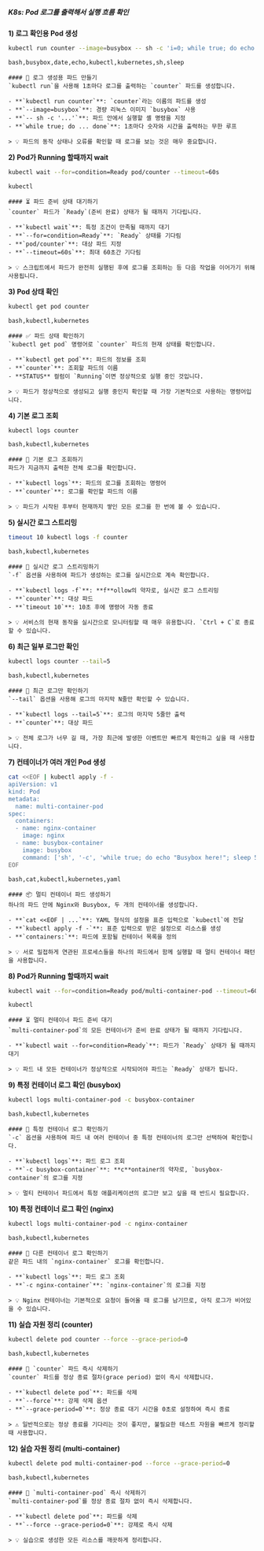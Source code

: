 ##### K8s: Pod 로그를 출력해서 실행 흐름 확인 #####

**1) 로그 확인용 Pod 생성**
```bash
kubectl run counter --image=busybox -- sh -c 'i=0; while true; do echo "Count: $i, Time: $(date)"; i=$((i+1)); sleep 1; done'
```
```tech
bash,busybox,date,echo,kubectl,kubernetes,sh,sleep
```
```desc
#### 📝 로그 생성용 파드 만들기
`kubectl run`을 사용해 1초마다 로그를 출력하는 `counter` 파드를 생성합니다.

- **`kubectl run counter`**: `counter`라는 이름의 파드를 생성
- **`--image=busybox`**: 경량 리눅스 이미지 `busybox` 사용
- **`-- sh -c '...'`**: 파드 안에서 실행할 셸 명령을 지정
- **`while true; do ... done`**: 1초마다 숫자와 시간을 출력하는 무한 루프

> 💡 파드의 동작 상태나 오류를 확인할 때 로그를 보는 것은 매우 중요합니다.
```

**2) Pod가 Running 할때까지 wait**
```bash
kubectl wait --for=condition=Ready pod/counter --timeout=60s
```
```tech
kubectl
```
```desc
#### ⏳ 파드 준비 상태 대기하기
`counter` 파드가 `Ready`(준비 완료) 상태가 될 때까지 기다립니다.

- **`kubectl wait`**: 특정 조건이 만족될 때까지 대기
- **`--for=condition=Ready`**: `Ready` 상태를 기다림
- **`pod/counter`**: 대상 파드 지정
- **`--timeout=60s`**: 최대 60초간 기다림

> 💡 스크립트에서 파드가 완전히 실행된 후에 로그를 조회하는 등 다음 작업을 이어가기 위해 사용됩니다.
```

**3) Pod 상태 확인**
```bash
kubectl get pod counter
```
```tech
bash,kubectl,kubernetes
```
```desc
#### ✅ 파드 상태 확인하기
`kubectl get pod` 명령어로 `counter` 파드의 현재 상태를 확인합니다.

- **`kubectl get pod`**: 파드의 정보를 조회
- **`counter`**: 조회할 파드의 이름
- **STATUS** 컬럼이 `Running`이면 정상적으로 실행 중인 것입니다.

> 💡 파드가 정상적으로 생성되고 실행 중인지 확인할 때 가장 기본적으로 사용하는 명령어입니다.
```

**4) 기본 로그 조회**
```bash
kubectl logs counter
```
```tech
bash,kubectl,kubernetes
```
```desc
#### 📜 기본 로그 조회하기
파드가 지금까지 출력한 전체 로그를 확인합니다.

- **`kubectl logs`**: 파드의 로그를 조회하는 명령어
- **`counter`**: 로그를 확인할 파드의 이름

> 💡 파드가 시작된 후부터 현재까지 쌓인 모든 로그를 한 번에 볼 수 있습니다.
```

**5) 실시간 로그 스트리밍**
```bash
timeout 10 kubectl logs -f counter
```
```tech
bash,kubectl,kubernetes
```
```desc
#### 📡 실시간 로그 스트리밍하기
`-f` 옵션을 사용하여 파드가 생성하는 로그를 실시간으로 계속 확인합니다.

- **`kubectl logs -f`**: **f**ollow의 약자로, 실시간 로그 스트리밍
- **`counter`**: 대상 파드
- **`timeout 10`**: 10초 후에 명령어 자동 종료

> 💡 서비스의 현재 동작을 실시간으로 모니터링할 때 매우 유용합니다. `Ctrl + C`로 종료할 수 있습니다.
```

**6) 최근 일부 로그만 확인**
```bash
kubectl logs counter --tail=5
```
```tech
bash,kubectl,kubernetes
```
```desc
#### 📑 최근 로그만 확인하기
`--tail` 옵션을 사용해 로그의 마지막 N줄만 확인할 수 있습니다.

- **`kubectl logs --tail=5`**: 로그의 마지막 5줄만 출력
- **`counter`**: 대상 파드

> 💡 전체 로그가 너무 길 때, 가장 최근에 발생한 이벤트만 빠르게 확인하고 싶을 때 사용합니다.
```

**7) 컨테이너가 여러 개인 Pod 생성**
```bash
cat <<EOF | kubectl apply -f -
apiVersion: v1
kind: Pod
metadata:
  name: multi-container-pod
spec:
  containers:
  - name: nginx-container
    image: nginx
  - name: busybox-container
    image: busybox
    command: ['sh', '-c', 'while true; do echo "Busybox here!"; sleep 5; done']
EOF
```
```tech
bash,cat,kubectl,kubernetes,yaml
```
```desc
#### 📦 멀티 컨테이너 파드 생성하기
하나의 파드 안에 Nginx와 Busybox, 두 개의 컨테이너를 생성합니다.

- **`cat <<EOF | ...`**: YAML 형식의 설정을 표준 입력으로 `kubectl`에 전달
- **`kubectl apply -f -`**: 표준 입력으로 받은 설정으로 리소스를 생성
- **`containers:`**: 파드에 포함될 컨테이너 목록을 정의

> 💡 서로 밀접하게 연관된 프로세스들을 하나의 파드에서 함께 실행할 때 멀티 컨테이너 패턴을 사용합니다.
```

**8) Pod가 Running 할때까지 wait**
```bash
kubectl wait --for=condition=Ready pod/multi-container-pod --timeout=60s
```
```tech
kubectl
```
```desc
#### ⏳ 멀티 컨테이너 파드 준비 대기
`multi-container-pod`의 모든 컨테이너가 준비 완료 상태가 될 때까지 기다립니다.

- **`kubectl wait --for=condition=Ready`**: 파드가 `Ready` 상태가 될 때까지 대기

> 💡 파드 내 모든 컨테이너가 정상적으로 시작되어야 파드는 `Ready` 상태가 됩니다.
```

**9) 특정 컨테이너 로그 확인 (busybox)**
```bash
kubectl logs multi-container-pod -c busybox-container
```
```tech
bash,kubectl,kubernetes
```
```desc
#### 🎯 특정 컨테이너 로그 확인하기
`-c` 옵션을 사용하여 파드 내 여러 컨테이너 중 특정 컨테이너의 로그만 선택하여 확인합니다.

- **`kubectl logs`**: 파드 로그 조회
- **`-c busybox-container`**: **c**ontainer의 약자로, `busybox-container`의 로그를 지정

> 💡 멀티 컨테이너 파드에서 특정 애플리케이션의 로그만 보고 싶을 때 반드시 필요합니다.
```

**10) 특정 컨테이너 로그 확인 (nginx)**
```bash
kubectl logs multi-container-pod -c nginx-container
```
```tech
bash,kubectl,kubernetes
```
```desc
#### 🎯 다른 컨테이너 로그 확인하기
같은 파드 내의 `nginx-container` 로그를 확인합니다.

- **`kubectl logs`**: 파드 로그 조회
- **`-c nginx-container`**: `nginx-container`의 로그를 지정

> 💡 Nginx 컨테이너는 기본적으로 요청이 들어올 때 로그를 남기므로, 아직 로그가 비어있을 수 있습니다.
```

**11) 실습 자원 정리 (counter)**
```bash
kubectl delete pod counter --force --grace-period=0
```
```tech
bash,kubectl,kubernetes
```
```desc
#### 🧹 `counter` 파드 즉시 삭제하기
`counter` 파드를 정상 종료 절차(grace period) 없이 즉시 삭제합니다.

- **`kubectl delete pod`**: 파드를 삭제
- **`--force`**: 강제 삭제 옵션
- **`--grace-period=0`**: 정상 종료 대기 시간을 0초로 설정하여 즉시 종료

> ⚠️ 일반적으로는 정상 종료를 기다리는 것이 좋지만, 불필요한 테스트 자원을 빠르게 정리할 때 사용합니다.
```

**12) 실습 자원 정리 (multi-container)**
```bash
kubectl delete pod multi-container-pod --force --grace-period=0
```
```tech
bash,kubectl,kubernetes
```
```desc
#### 🧹 `multi-container-pod` 즉시 삭제하기
`multi-container-pod`를 정상 종료 절차 없이 즉시 삭제합니다.

- **`kubectl delete pod`**: 파드를 삭제
- **`--force --grace-period=0`**: 강제로 즉시 삭제

> 💡 실습으로 생성한 모든 리소스를 깨끗하게 정리합니다.
```

